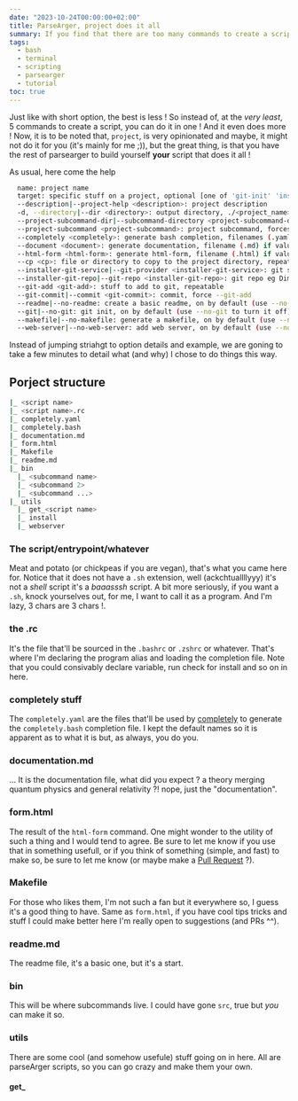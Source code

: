 ```yaml
---
date: "2023-10-24T00:00:00+02:00"
title: ParseArger, project does it all
summary: If you find that there are too many commands to create a script and stuff, me too, project does it all !
tags:
  - bash
  - terminal
  - scripting
  - parsearger
  - tutorial
toc: true
---
```


Just like with short option, the best is less !
So instead of, at the *very least*, 5 commands to create a script, you can do it in one ! And it even does more !
Now, it is to be noted that, `project`, is very opinionated and maybe, it might not do it for you (it's mainly for me ;)), but the great thing, is that you have the rest of parsearger to build yourself **your** script that does it all !

As usual, here come the help

```bash
  name: project name
  target: specific stuff on a project, optional [one of 'git-init' 'installer' 'git-init' 'mkfile' 'webserver' 'webserver']
  --description|--project-help <description>: project description
  -d, --directory|--dir <directory>: output directory, ./<project_name> by default
  --project-subcommand-dir|--subcommand-directory <project-subcommand-dir>: subcommand script directory [default: ' bin ']
  --project-subcommand <project-subcommand>: project subcommand, forces has-subcommand, repeatable
  --completely <completely>: generate bash completion, filenames (.yaml and .bash) if value is specified
  --document <document>: generate documentation, filename (.md) if value is specified [default: ' on ']
  --html-form <html-form>: generate html-form, filename (.html) if value is specified [default: ' on ']
  --cp <cp>: file or directory to copy to the project directory, repeatable
  --installer-git-service|--git-provider <installer-git-service>: git service [default: ' github.com ']
  --installer-git-repo|--git-repo <installer-git-repo>: git repo eg DimitriGilbert/parseArger
  --git-add <git-add>: stuff to add to git, repeatable
  --git-commit|--commit <git-commit>: commit, force --git-add
  --readme|--no-readme: create a basic readme, on by default (use --no-readme to turn it off)
  --git|--no-git: git init, on by default (use --no-git to turn it off)
  --makefile|--no-makefile: generate a makefile, on by default (use --no-makefile to turn it off)
  --web-server|--no-web-server: add web server, on by default (use --no-web-server to turn it off)
```

Instead of jumping striahgt to option details and example, we are goning to take a few minutes to detail what (and why) I chose to do things this way.

## Porject structure

```bash
|_ <script name>
|_ <script name>.rc
|_ completely.yaml
|_ completely.bash
|_ documentation.md
|_ form.html
|_ Makefile
|_ readme.md
|_ bin
  |_ <subcommand name>
  |_ <subcommand 2>
  |_ <subcommand ...>
|_ utils
  |_ get_<script name>
  |_ install
  |_ webserver
```

### The script/entrypoint/whatever

Meat and potato (or chickpeas if you are vegan), that's what you came here for.
Notice that it does not have a `.sh` extension, well (ackchtuallllyyy) it's not a *shell* script it's a *baaasssh* script.
A bit more seriously, if you want a `.sh`, knock yourselves out, for me, I want to call it as a program.
And I'm lazy, 3 chars are 3 chars !.

### the .rc

It's the file that'll be sourced in the `.bashrc` or `.zshrc` or whatever.
That's where I'm declaring the program alias and loading the completion file.
Note that you could consivably declare variable, run check for install and so on in here.

### completely stuff

The `completely.yaml` are the files that'll be used by [completely](https://github.com/DannyBen/completely) to generate the `completely.bash` completion file.
I kept the default names so it is apparent as to what it is but, as always, you do you.

### documentation.md

... It is the documentation file, what did you expect ? a theory merging quantum physics and general relativity ?! nope, just the "documentation".

### form.html

The result of the `html-form` command.
One might wonder to the utility of such a thing and I would tend to agree.
Be sure to let me know if you use that in something usefull, or if you think of something (simple, and fast) to make so, be sure to let me know (or maybe make a [Pull Request](https://github.com/DimitriGilbert/parseArger/pulls) ?).

### Makefile

For those who likes them, I'm not such a fan but it everywhere so, I guess it's a good thing to have. 
Same as `form.html`, if you have cool tips tricks and stuff I could make better here I'm really open to suggestions (and PRs ^^).

### readme.md

The readme file, it's a basic one, but it's a start.

### bin

This will be where subcommands live. I could have gone `src`, true but *you* can make it so.

### utils

There are some cool (and somehow usefule) stuff going on in here.
All are parseArger scripts, so you can go crazy and make them your own.

#### get_<script name>

Instead of "go there, dowload that, unzip here, ..." you just say "copy that in a terminal and smile :)"
Man, I love the [docker way](https://get.docker.com/), so I kind of emulated that.

#### install

If you want to download manually but install automatically, that's the way to go.

#### webserver

This is for now just for giggles. It is unsecure, not compliant with http standard, slow, oh and did I mention unsecure ?!
Yeah so, it kinda works, the html form is kind of linked with it, but it's not really usefull, for now.
It could be a start for some stuff if you know what you are doing, but I don't so, I'm just playing around ;P.

## arguments, options and stuff

### name

The name of the project, it's the only mandatory argument.
It will create the project directory with that name and the main script/entrypoint will be name that way.

```bash
parseArger project my-project
```

### target

You already have a project but want to add something from the `project` command ? you precise it here.
Each subcommand comes with it's own sets of options, more b elow..

#### git-init

Initialize a git repo in the project directory. if `git init` seems too hard for you.

```bash
	--add <add>: what to add, repeatable
	--commit <commit>: commit, default message if nothing specified, can be empty [empty value: 'parseArger project first commit']
```

```bash
parseArger project my-project git-init --add . --commit "first commit"
```

#### installer

Create the installer, in case you did not want it, but now, you do.

```bash
	name: project name
	--git-repo <git-repo>: git repository name
	--git-service <git-service>: git service [default: ' github.com ']
	--parsearger <parsearger>: parseArger path
```

```bash
parseArger project my-project installer --git-repo MydevName/my-project --git-service gitlab.com --parsearger $HOME/bin/parseArger/parseArger
```

#### mkfile

Create a makefile with default actions using parseArger.

```bash
  name: project name
```

```bash
parseArger project my-project mkfile 
```

#### webserver

You too, can now create a web server in bash for no other reasons than doing it ! Yeaaaah !

```bash
  name: project name
  --route|--url <route>: route to add, repeatable
  --file <file>: create the server file name
```

```bash
parseArger project my-project webserver --route /why --route /would/you --route /use/that --file server 
```

### --description

A brief description of the project.
It will be used to populate the readme and the documentation.

```bash
parseArger project my-project --description "my cool project"
```

### --directory

Where shall I put thing down, if the generic way does no fly, sir ?

```bash
# will create the project in ./my_project_dir
parseArger project my-project --directory my_project_dir
```

### --project-subcommand-dir

If you have subcommands, they'll live here. `bin` by default.

```bash
# subcommands will live in my-project/src/
parseArger project my-project --project-subcommand-dir src
```

### --project-subcommand

Give the project a subcommand, or two, or three, or more, or none.
For now you just give a name, but I'm thinking of adding a way to add a way to feed a `generate` command here.
You will have to use `parse` to add them at the moment.*

```bash
parseArger project my-project --project-subcommand my-command --project-subcommand my-other-command
```

### --completely/--document/--html-form

Generate the completion/documentation/html-form files from the start, not very usefull from the start (what do you want to complete ?)

```bash
parseArger project my-project --completely comp --document doc --html-form dummy-form
```

### --cp

Copy file into your project directory, If you have libraries or other assets (who said css for the web-server ? XD)

```bash
parseArger project my-project --cp ../common/stuff --cp ../common/theme.css
```

### --installer-git-service

github.com by default, because that is what iI use, but you can use whatever you want.

```bash
parseArger project my-project --installer-git-service gitlab.com
```

### --installer-git-repo

The git repository name on the git service.
It is used in the get_<script name> script

```bash
parseArger project my-project --installer-git-repo MyDevName/my-project
```

### --git-add

Add file to git befor commit. Forces `--git`.

```bash
parseArger project my-project --git-add theme.css
```

### --git-commit

Do the first commit, if value is specified,  it will be used as commit message. Forces `--git`.

```bash
parseArger project my-project --git-commit "first commit"
```

### --readme/--git/--makefile/--web-server

Turn on/off the creation of the readme/git/makefile/web server.

```bash
parseArger project my-project --no-readme --no-git --no-makefile --no-web-server
```

## What now ?

I have taught everything I can my young apprentice, your magic is powerful but you need experience !
Re-explore your `$HOME`, cast scripts, make them your minions to [DRY](https://en.wikipedia.org/wiki/Don't_repeat_yourself) as much work demons as possible !
Don't forget to share your knowledge and one day we might be able to destroy the dark forces of useless work and make our computers a better place !

...
...
...

What ? Why are you still here ?!
You... ? Do not feel ready yet... ?
I guess I can spare one more article to help you build your mental map to find you way to self automation (geez, that sounds like a cult ! XD)

Yeah, anywhoooo next article we'll create a small tool that I'll use to help me publish my blog articles.

{{% projectInteraction project="parseArger" %}}

{{% goodbye %}}